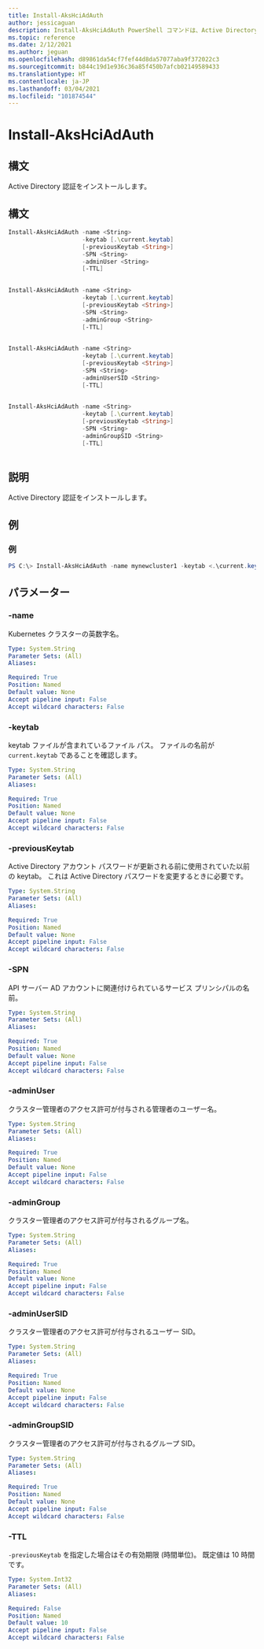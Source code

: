 ```yaml
---
title: Install-AksHciAdAuth
author: jessicaguan
description: Install-AksHciAdAuth PowerShell コマンドは、Active Directory 認証をインストールします。
ms.topic: reference
ms.date: 2/12/2021
ms.author: jeguan
ms.openlocfilehash: d89861da54cf7fef44d8da57077aba9f372022c3
ms.sourcegitcommit: b844c19d1e936c36a85f450b7afcb02149589433
ms.translationtype: HT
ms.contentlocale: ja-JP
ms.lasthandoff: 03/04/2021
ms.locfileid: "101874544"
---
```

# <a name="install-akshciadauth"></a>Install-AksHciAdAuth

## <a name="synopsis"></a>構文
Active Directory 認証をインストールします。

## <a name="syntax"></a>構文

```powershell
Install-AksHciAdAuth -name <String>
                     -keytab [.\current.keytab]
                     [-previousKeytab <String>]
                     -SPN <String>
                     -adminUser <String>
                     [-TTL]    
                    
```

```powershell
Install-AksHciAdAuth -name <String>
                     -keytab [.\current.keytab]
                     [-previousKeytab <String>]
                     -SPN <String>
                     -adminGroup <String>    
                     [-TTL]    
                    
```

```powershell
Install-AksHciAdAuth -name <String>
                     -keytab [.\current.keytab]
                     [-previousKeytab <String>]
                     -SPN <String>
                     -adminUserSID <String>
                     [-TTL]    
                    
```

```powershell
Install-AksHciAdAuth -name <String>
                     -keytab [.\current.keytab]
                     [-previousKeytab <String>]
                     -SPN <String>
                     -adminGroupSID <String>    
                     [-TTL]    
                    
```

## <a name="description"></a>説明
Active Directory 認証をインストールします。

## <a name="examples"></a>例

### <a name="example"></a>例
```powershell
PS C:\> Install-AksHciAdAuth -name mynewcluster1 -keytab <.\current.keytab> -previousKeytab <.\previous.keytab> -SPN <service/principal@CONTOSO.COM> -adminUser CONTOSO\Bob
```

## <a name="parameters"></a>パラメーター

### <a name="-name"></a>-name
Kubernetes クラスターの英数字名。

```yaml
Type: System.String
Parameter Sets: (All)
Aliases:

Required: True
Position: Named
Default value: None
Accept pipeline input: False
Accept wildcard characters: False
```

### <a name="-keytab"></a>-keytab
keytab ファイルが含まれているファイル パス。 ファイルの名前が `current.keytab` であることを確認します。

```yaml
Type: System.String
Parameter Sets: (All)
Aliases:

Required: True
Position: Named
Default value: None
Accept pipeline input: False
Accept wildcard characters: False
```

### <a name="-previouskeytab"></a>-previousKeytab
Active Directory アカウント パスワードが更新される前に使用されていた以前の keytab。 これは Active Directory パスワードを変更するときに必要です。

```yaml
Type: System.String
Parameter Sets: (All)
Aliases:

Required: True
Position: Named
Default value: None
Accept pipeline input: False
Accept wildcard characters: False
```

### <a name="-spn"></a>-SPN
API サーバー AD アカウントに関連付けられているサービス プリンシパルの名前。

```yaml
Type: System.String
Parameter Sets: (All)
Aliases:

Required: True
Position: Named
Default value: None
Accept pipeline input: False
Accept wildcard characters: False
```

### <a name="-adminuser"></a>-adminUser
クラスター管理者のアクセス許可が付与される管理者のユーザー名。

```yaml
Type: System.String
Parameter Sets: (All)
Aliases:

Required: True
Position: Named
Default value: None
Accept pipeline input: False
Accept wildcard characters: False
```

### <a name="-admingroup"></a>-adminGroup
クラスター管理者のアクセス許可が付与されるグループ名。

```yaml
Type: System.String
Parameter Sets: (All)
Aliases:

Required: True
Position: Named
Default value: None
Accept pipeline input: False
Accept wildcard characters: False
```

### <a name="-adminusersid"></a>-adminUserSID
クラスター管理者のアクセス許可が付与されるユーザー SID。

```yaml
Type: System.String
Parameter Sets: (All)
Aliases:

Required: True
Position: Named
Default value: None
Accept pipeline input: False
Accept wildcard characters: False
```

### <a name="-admingroupsid"></a>-adminGroupSID
クラスター管理者のアクセス許可が付与されるグループ SID。

```yaml
Type: System.String
Parameter Sets: (All)
Aliases:

Required: True
Position: Named
Default value: None
Accept pipeline input: False
Accept wildcard characters: False
```

### <a name="-ttl"></a>-TTL
`-previousKeytab` を指定した場合はその有効期限 (時間単位)。 既定値は 10 時間です。

```yaml
Type: System.Int32
Parameter Sets: (All)
Aliases:

Required: False
Position: Named
Default value: 10
Accept pipeline input: False
Accept wildcard characters: False
```
